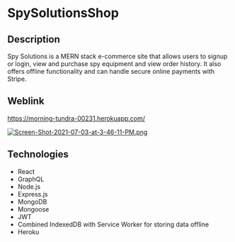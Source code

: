 # SpySolutionsShop

## Description
Spy Solutions is a MERN stack e-commerce site that allows users to signup or login, view and purchase spy equipment and view order history. It also offers offline functionality and can handle secure online payments with Stripe. 

## Weblink
https://morning-tundra-00231.herokuapp.com/


[![Screen-Shot-2021-07-03-at-3-46-11-PM.png](https://i.postimg.cc/5yFtWqd7/Screen-Shot-2021-07-03-at-3-46-11-PM.png)](https://postimg.cc/4HsGzc3V)

## Technologies
- React
- GraphQL
- Node.js
- Express.js
- MongoDB
- Mongoose
- JWT
- Combined IndexedDB with Service Worker for storing data offline
- Heroku



